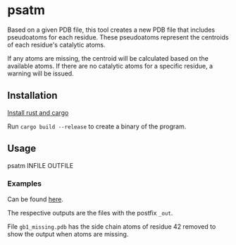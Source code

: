 # psatm

Based on a given PDB file, this tool creates a new PDB file that includes pseudoatoms for each residue. These pseudoatoms represent the centroids of each residue's catalytic atoms.

If any atoms are missing, the centroid will be calculated based on the available atoms. If there are no catalytic atoms for a specific residue, a warning will be issued.

## Installation
[Install rust and cargo](https://www.rust-lang.org/tools/install)

Run `cargo build --release` to create a binary of the program.

## Usage
psatm INFILE OUTFILE

### Examples
Can be found [here](https://github.com/ugSUBMARINE/psatm/tree/master/example).

The respective outputs are the files with the postfix `_out`.

File `gb1_missing.pdb` has the side chain atoms of residue 42 removed to show the output when atoms are missing.
